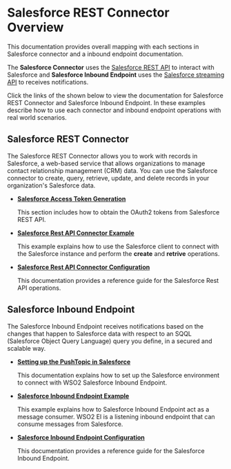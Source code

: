 # Salesforce REST Connector Overview

This documentation provides overall mapping with each sections in Salesforce connector and a inbound endpoint documentation. 

The **Salesforce Connector** uses the [Salesforce REST API](https://developer.salesforce.com/docs/atlas.en-us.api_rest.meta/api_rest/intro_what_is_rest_api.htm) to interact with Salesforce and **Salesforce Inbound Endpoint**  uses the [Salesforce streaming API](https://developer.salesforce.com/docs/atlas.en-us.api_streaming.meta/api_streaming/intro_stream.htm) to receives notifications. 

Click the links of the shown below to view the documentation for Salesforce REST Connector and Salesforce Inbound Endpoint. In these examples describe how to use each connector and inbound endpoint operations with real world scenarios. 

## Salesforce REST Connector

The Salesforce REST Connector allows you to work with records in Salesforce, a web-based service that allows organizations to manage contact relationship management (CRM) data. You can use the Salesforce connector to create, query, retrieve, update, and delete records in your organization's Salesforce data.

* **[Salesforce Access Token Generation](sf-access-token-generation.md)**

  This section includes how to obtain the OAuth2 tokens from Salesforce REST API.

* **[Salesforce Rest API Connector Example](sf-rest-connector-example.md)**

  This example explains how to use the Salesforce client to connect with the Salesforce instance and perform the **create** and **retrive** operations.

* **[Salesforce Rest API Connector Configuration](sf-rest-connector-config.md)**

  This documentation provides a reference guide for the Salesforce Rest API operations.
  
## Salesforce Inbound Endpoint  

The Salesforce Inbound Endpoint receives notifications based on the changes that happen to Salesforce data with respect to an SQQL (Salesforce Object Query Language) query you define, in a secured and scalable way.

* **[Setting up the PushTopic in Salesforce](sf-rest-inbound-endpoint-configuration.md)**

  This documentation explains how to set up the Salesforce environment to connect with WSO2 Salesforce Inbound Endpoint. 

* **[Salesforce Inbound Endpoint Example](sf-rest-inbound-endpoint-example.md)**

  This example explains how to Salesforce Inbound Endpoint act as a message consumer. WSO2 EI is a listening inbound endpoint that can consume messages from Salesforce. 

* **[Salesforce Inbound Endpoint Configuration](sf-rest-inbound-endpoint-reference-configuration.md)**

  This documentation provides a reference guide for the Salesforce Inbound Endpoint.
